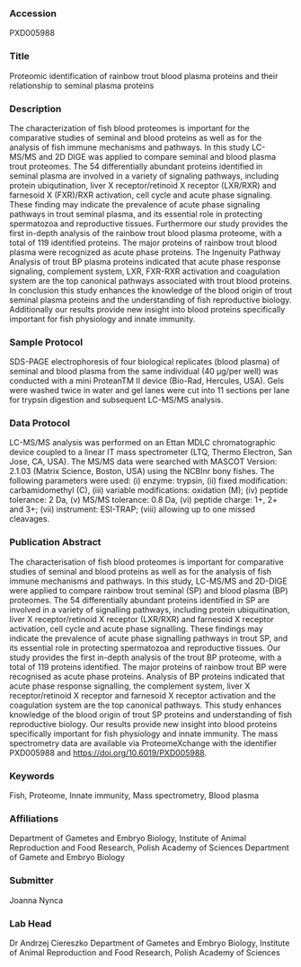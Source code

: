 ### Accession
PXD005988

### Title
Proteomic identification of rainbow trout blood plasma proteins and their relationship to seminal plasma proteins

### Description
The characterization of fish blood proteomes is important for the comparative studies of seminal and blood proteins as well as for the analysis of fish immune mechanisms and pathways. In this study LC-MS/MS and 2D DIGE was applied to compare seminal and blood plasma trout proteomes. The 54 differentially abundant proteins identified in seminal plasma are involved in a variety of signaling pathways, including protein ubiqutination, liver X receptor/retinoid X receptor (LXR/RXR) and farnesoid X (FXR)/RXR activation, cell cycle and acute phase signaling. These finding may indicate the prevalence of acute phase signaling pathways in trout seminal plasma, and its essential role in protecting spermatozoa and reproductive tissues. Furthermore our study provides the first in-depth analysis of the rainbow trout blood plasma proteome, with a total of 119 identified proteins. The major proteins of rainbow trout blood plasma were recognized as acute phase proteins. The Ingenuity Pathway Analysis of trout BP plasma proteins indicated that acute phase response signaling, complement system, LXR, FXR-RXR activation and coagulation system are the top canonical pathways associated with trout blood proteins. In conclusion this study enhances the knowledge of the blood origin of trout seminal plasma proteins and the understanding of fish reproductive biology. Additionally our results provide new insight into blood proteins specifically important for fish physiology and innate immunity.

### Sample Protocol
SDS-PAGE electrophoresis of four biological replicates (blood plasma) of seminal and blood plasma from the same individual (40 μg/per well) was conducted with a mini ProteanTM II device (Bio-Rad, Hercules, USA). Gels were washed twice in water and gel lanes were cut into 11 sections per lane for trypsin digestion and subsequent LC-MS/MS analysis.

### Data Protocol
LC-MS/MS analysis was performed  on an Ettan MDLC chromatographic device coupled to a linear IT mass spectrometer (LTQ, Thermo Electron, San Jose, CA, USA). The MS/MS data were searched with MASCOT Version: 2.1.03 (Matrix Science, Boston, USA) using the NCBInr bony fishes. The following parameters were used: (i) enzyme: trypsin, (ii) fixed modification: carbamidomethyl (C), (iii) variable modifications: oxidation (M); (iv) peptide tolerance: 2 Da, (v) MS/MS tolerance: 0.8 Da, (vi) peptide charge: 1+, 2+ and 3+; (vii) instrument: ESI-TRAP; (viii) allowing up to one missed cleavages.

### Publication Abstract
The characterisation of fish blood proteomes is important for comparative studies of seminal and blood proteins as well as for the analysis of fish immune mechanisms and pathways. In this study, LC-MS/MS and 2D-DIGE were applied to compare rainbow trout seminal (SP) and blood plasma (BP) proteomes. The 54 differentially abundant proteins identified in SP are involved in a variety of signalling pathways, including protein ubiquitination, liver X receptor/retinoid X receptor (LXR/RXR) and farnesoid X receptor activation, cell cycle and acute phase signalling. These findings may indicate the prevalence of acute phase signalling pathways in trout SP, and its essential role in protecting spermatozoa and reproductive tissues. Our study provides the first in-depth analysis of the trout BP proteome, with a total of 119 proteins identified. The major proteins of rainbow trout BP were recognised as acute phase proteins. Analysis of BP proteins indicated that acute phase response signalling, the complement system, liver X receptor/retinoid X receptor and farnesoid X receptor activation and the coagulation system are the top canonical pathways. This study enhances knowledge of the blood origin of trout SP proteins and understanding of fish reproductive biology. Our results provide new insight into blood proteins specifically important for fish physiology and innate immunity. The mass spectrometry data are available via ProteomeXchange with the identifier PXD005988 and https://doi.org/10.6019/PXD005988.

### Keywords
Fish, Proteome, Innate immunity, Mass spectrometry, Blood plasma

### Affiliations
Department of Gametes and Embryo Biology, Institute of Animal Reproduction and Food Research, Polish Academy of Sciences
Department of Gamete and Embryo Biology

### Submitter
Joanna Nynca

### Lab Head
Dr Andrzej Ciereszko
Department of Gametes and Embryo Biology, Institute of Animal Reproduction and Food Research, Polish Academy of Sciences


